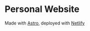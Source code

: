 # Personal Website

Made with [Astro](https://astro.build/), deployed with [Netlify](https://docs.netlify.com/platform/what-is-netlify/)
